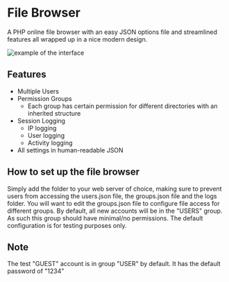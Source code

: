 # File Browser
A PHP online file browser with an easy JSON options file and streamlined features all wrapped up in a nice modern design.

![example of the interface](https://github.com/owoalex/fileBrowser/blob/master/example.png)
## Features
* Multiple Users
* Permission Groups
  * Each group has certain permission for different directories with an inherited structure
* Session Logging
  * IP logging
  * User logging
  * Activity logging
* All settings in human-readable JSON

## How to set up the file browser
Simply add the folder to your web server of choice, making sure to prevent users from accessing the users.json file, the groups.json file and the logs folder.
You will want to edit the groups.json file to configure file access for different groups. By default, all new accounts will be in the "USERS" group. As such this group should have minimal/no permissions. The default configuration is for testing purposes only.

## Note
The test "GUEST" account is in group "USER" by default. It has the default password of "1234"